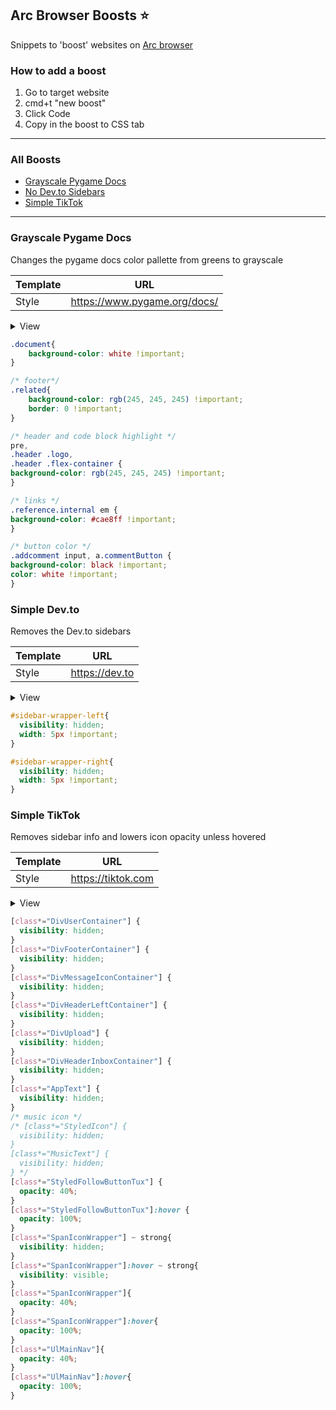 ## Arc Browser Boosts ⭐

Snippets to 'boost' websites on [Arc browser](https://arc.net/)

### How to add a boost

1. Go to target website
2. cmd+t "new boost"
3. Click Code
4. Copy in the boost to CSS tab

----

### All Boosts

- [Grayscale Pygame Docs](#grayscale-pygame-docs)
- [No Dev.to Sidebars](#simple-devto)
- [Simple TikTok](#simple-tiktok) 

----

### Grayscale Pygame Docs

Changes the pygame docs color pallette from greens to grayscale

| Template | URL                          |
| -------- | ---------------------------- |
| Style    | https://www.pygame.org/docs/ |


<details>
<summary>View</summary>
    
<img width="1272" alt="pygame docs" src="https://github.com/dejmedus/arc-boosts/assets/59973863/5b576734-fc18-4092-9d7a-7659c1a6d708">

</details>

```css
.document{
    background-color: white !important;
}

/* footer*/
.related{
    background-color: rgb(245, 245, 245) !important;
    border: 0 !important;
}

/* header and code block highlight */
pre,
.header .logo,
.header .flex-container {
background-color: rgb(245, 245, 245) !important;
}

/* links */
.reference.internal em {
background-color: #cae8ff !important;
}

/* button color */
.addcomment input, a.commentButton {
background-color: black !important;
color: white !important;
}
```

### Simple Dev.to

Removes the Dev.to sidebars

| Template | URL            |
| -------- | -------------- |
| Style    | https://dev.to |

<details>
<summary>View</summary>
    
<img width="1274" alt="devto" src="https://github.com/dejmedus/arc-boosts/assets/59973863/d62f902e-40f1-433c-ba84-5a9faa6188aa">

</details>

```css
#sidebar-wrapper-left{
  visibility: hidden;
  width: 5px !important;
}

#sidebar-wrapper-right{
  visibility: hidden;
  width: 5px !important;
}
```

### Simple TikTok

Removes sidebar info and lowers icon opacity unless hovered

| Template | URL                |
| -------- | ------------------ |
| Style    | https://tiktok.com |

<details>
<summary>View</summary>
    <img width="1787" alt="simple-tiktok" src="https://github.com/dejmedus/arc-boosts/assets/59973863/2888d640-a847-4b44-84cb-8a7f9225a589">
</details>

```css
[class*="DivUserContainer"] {
  visibility: hidden;
}
[class*="DivFooterContainer"] {
  visibility: hidden;
}
[class*="DivMessageIconContainer"] {
  visibility: hidden;
}
[class*="DivHeaderLeftContainer"] {
  visibility: hidden;
}
[class*="DivUpload"] {
  visibility: hidden;
}
[class*="DivHeaderInboxContainer"] {
  visibility: hidden;
}
[class*="AppText"] {
  visibility: hidden;
}
/* music icon */
/* [class*="StyledIcon"] {
  visibility: hidden;
}
[class*="MusicText"] {
  visibility: hidden;
} */
[class*="StyledFollowButtonTux"] {
  opacity: 40%;
}
[class*="StyledFollowButtonTux"]:hover {
  opacity: 100%;
}
[class*="SpanIconWrapper"] ~ strong{
  visibility: hidden;
}
[class*="SpanIconWrapper"]:hover ~ strong{
  visibility: visible;
}
[class*="SpanIconWrapper"]{
  opacity: 40%;
}
[class*="SpanIconWrapper"]:hover{
  opacity: 100%;
}
[class*="UlMainNav"]{
  opacity: 40%;
}
[class*="UlMainNav"]:hover{
  opacity: 100%;
}

```
